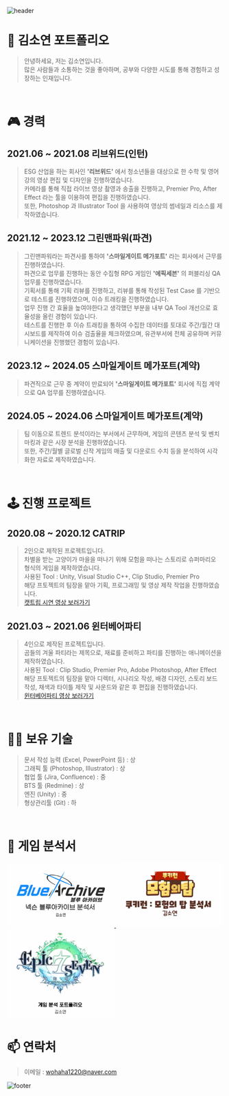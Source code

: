 ![header](https://capsule-render.vercel.app/api?type=waving&height=200&color=gradient&text=So%20Yeon%20%20Kim&reversal=false&textBg=false&fontColor=ffffff&fontSize=50&fontAlign=50&animation=fadeIn&descSize=20&descAlignY=29&fontAlignY=40)

# 📖 김소연 포트폴리오
> 안녕하세요, 저는 김소연입니다.
> <br>
> 많은 사람들과 소통하는 것을 좋아하며, 공부와 다양한 시도를 통해 경험하고 성장하는 인재입니다.
</br>

# 🎮 경력
## 2021.06 ~ 2021.08 리브위드(인턴)</br>
> ESG 산업을 하는 회사인 **'리브위드'** 에서 청소년들을 대상으로 한 수학 및 영어 강의 영상 편집 및 디자인을 진행하였습니다.
> <br>
> 카메라를 통해 직접 라이브 영상 촬영과 송출을 진행하고, Premier Pro, After Effect 라는 툴을 이용하여 편집을 진행하였습니다.
> <br>
> 또한, Photoshop 과 Illustrator Tool 을 사용하여 영상의 썸네일과 리소스를 제작하였습니다.

## 2021.12 ~ 2023.12 그린맨파워(파견)</br>
> 그린맨파워라는 파견사를 통하여 **'스마일게이트 메가포트'** 라는 회사에서 근무를 진행하였습니다.
> <br>
> 파견으로 업무를 진행하는 동안 수집형 RPG 게임인 **'에픽세븐'** 의 퍼블리싱 QA 업무를 진행하였습니다.
> <br>
> 기획서를 통해 기획 리뷰를 진행하고, 리뷰를 통해 작성된 Test Case 를 기반으로 테스트를 진행하였으며, 이슈 트래킹을 진행하였습니다.
> <br>
> 업무 진행 간 효율을 높여야한다고 생각했던 부분을 내부 QA Tool 개선으로 효율성을 올린 경험이 있습니다.
> <br>
> 테스트를 진행한 후 이슈 트래킹을 통하여 수집한 데이터를 토대로 주간/월간 대시보드를 제작하여 이슈 검출율을 체크하였으며, 유관부서에 전체 공유하며 커뮤니케이션을 진행했던 경험이 있습니다.

## 2023.12 ~ 2024.05 스마일게이트 메가포트(계약)</br>
> 파견직으로 근무 중 계약이 만료되어 **'스마일게이트 메가포트'** 회사에 직접 계약으로 QA 업무를 진행하였습니다.
> <br>

## 2024.05 ~ 2024.06 스마일게이트 메가포트(계약)</br>
> 팀 이동으로 트렌드 분석이라는 부서에서 근무하며, 게임의 콘텐츠 분석 및 벤치 마킹과 같은 시장 분석을 진행하였습니다.
> <br>
> 또한, 주간/월별 글로벌 신작 게임의 매출 및 다운로드 수치 등을 분석하여 시각화한 자료로 제작하였습니다.
</br>

# 🕹️ 진행 프로젝트
## 2020.08 ~ 2020.12 CATRIP
> 2인으로 제작된 프로젝트입니다.
> <br>
> 차별을 받는 고양이가 마을을 떠나기 위해 모험을 떠나는 스토리로 슈퍼마리오 형식의 게임을 제작하였습니다.
> <br>
> 사용된 Tool : Unity, Visual Studio C++, Clip Studio, Premier Pro
> <br>
> 해당 프토젝트의 팀장을 맡아 기획, 프로그래밍 및 영상 제작 작업을 진행하였습니다.
> <br>
> [캣트립 시연 영상 보러가기](https://www.youtube.com/watch?v=vCqrQZgufmg&feature=youtu.be)

## 2021.03 ~ 2021.06 윈터베어파티
> 4인으로 제작된 프로젝트입니다.
> <br>
> 곰들의 겨울 파티라는 제목으로, 재료를 준비하고 파티를 진행하는 애니메이션을 제작하였습니다.
> <br>
> 사용된 Tool : Clip Studio, Premier Pro, Adobe Photoshop, After Effect
> <br>
> 해당 프토젝트의 팀장을 맡아 디렉터, 시나리오 작성, 배경 디자인, 스토리 보드 작성, 채색과 타이틀 제작 및 사운드와 같은 후 편집을 진행하였습니다.
> <br>
> [윈터베어파티 영상 보러가기](https://www.youtube.com/watch?v=Mj-C8KpPu5o&feature=youtu.be)
</br>

# 🧑‍💻 보유 기술
> 문서 작성 능력 (Excel, PowerPoint 등) : 상
> <br>
> 그래픽 툴 (Photoshop, Illustrator) : 상
> <br>
> 협업 툴 (Jira, Confluence) : 중
> <br>
> BTS 툴 (Redmine) : 상
> <br>
> 엔진 (Unity) : 중
> <br>
> 형상관리툴 (Git) : 하
</br>

# 📒 게임 분석서
<a href="https://github.com/KimDitt0/Portfolio/raw/main/넥슨_분석포트폴리오_김소연.pdf">
  <img src="https://github.com/KimDitt0/Portfolio/raw/main/블루아카이브.png" alt="Thumbnail" style="width:250px;"/>
</a>
<a href="https://github.com/KimDitt0/Portfolio/raw/main/데브_분석포트폴리오_김소연.pdf">
  <img src="https://github.com/KimDitt0/Portfolio/raw/main/쿠키런모험의탑.png" alt="Thumbnail" style="width:250px;"/>
</a>
<a href="https://github.com/KimDitt0/Portfolio/raw/main/에픽세븐_분석_김소연.pdf">
  <img src="https://github.com/KimDitt0/Portfolio/raw/main/에픽세븐.png" alt="Thumbnail" style="width:250px;"/>
</a>

# 📫 연락처
> 이메일 : wohaha1220@naver.com
> <br>

![footer](https://capsule-render.vercel.app/api?type=waving&height=200&color=gradient&reversal=false&textBg=false&fontColor=ffffff&fontSize=50&fontAlign=12&animation=fadeIn&descSize=20&descAlignY=59&fontAlignY=42&section=footer&descAlign=17)
